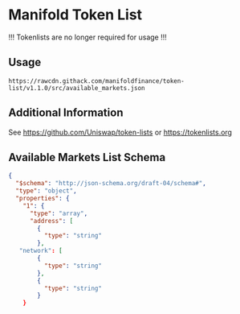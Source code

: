 # Manifold Token List

!!! Tokenlists are no longer required for usage !!!

## Usage

```
https://rawcdn.githack.com/manifoldfinance/token-list/v1.1.0/src/available_markets.json
```

## Additional Information

See https://github.com/Uniswap/token-lists or https://tokenlists.org 

## Available Markets List Schema 

```json
{
  "$schema": "http://json-schema.org/draft-04/schema#",
  "type": "object",
  "properties": {
    "1": {
      "type": "array",
      "address": [
        {
          "type": "string"
        },
   "network": [
        {
          "type": "string"
        },
        {
          "type": "string"
        }
    }
```
